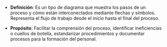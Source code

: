 
- **Definición**: Es un tipo de diagrama que muestra los pasos de un proceso y cómo están interconectados mediante flechas y símbolos. Representa el flujo de trabajo desde el inicio hasta el final del proceso.
    
- **Propósito**: Facilitar la comprensión del proceso, identificar ineficiencias o cuellos de botella, estandarizar procedimientos y documentar procesos para la formación del personal.